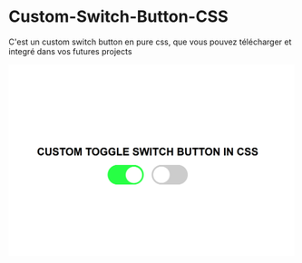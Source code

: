 # Custom-Switch-Button-CSS

C'est un custom switch button en pure css, que vous pouvez télécharger et integré dans vos futures projects

![alt text](docs/Example.png)
